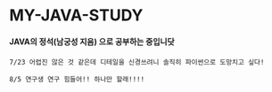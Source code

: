 # MY-JAVA-STUDY
#### JAVA의 정석(남궁성 지음) 으로 공부하는 중입니닷
```
7/23 어렵진 않은 것 같은데 디테일을 신경쓰려니 솔직히 파이썬으로 도망치고 싶다!
```
```
8/5 연구생 연구 힘들어!! 하나만 할래!!!!
```
